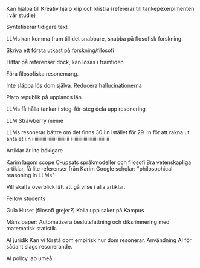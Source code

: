 



Kan hjälpa till
Kreativ hjälp klip och klistra (refererar till tankepexerpimenten i vår studie)

Syntetiserar tidigare text

LLMs kan komma fram till det snabbare, snabba på flosofisk forskning.


Skriva ett första utkast på forskning/filosofi

Hittar på referenser dock, kan lösas i framtiden

Föra filosofiska resonemang. 

Inte släppa lös dom själva. Reducera hallucinationerna

Plato republik på upplands län


LLMs få hålla tankar i steg-för-steg dela upp resonering


LLM Strawberry meme

LLMs resonerar bättre om det finns 30 i:n istället för 29 i:n för att räkna ut antalet i:n 
iiiiiiiiiiiiiiiiiiiiiiiiiiiii
iiiiiiiiiiiiiiiiiiiiiiiiiiiiii



Artiklar är lite bökigare


Karim lagom scope C-upsats språkmodeller och filosofi
Bra vetenskapliga artiklar, få lite referenser från Karim
Google scholar: "philosophical reasoning in LLMs"


Vill skaffa överblick lätt att gå vilse i alla artiklar.


Fellow students

Gula Huset (filosofi grejer?)
Kolla upp saker på Kampus

Måns paper:
Automatisera beslutsfattning och diksrimnering med matematisk statistik.


AI juridik
Kan vi förstå dom empirisk hur dom resonerar. Användning AI för sådant slags resonerande. 



AI policy lab umeå



